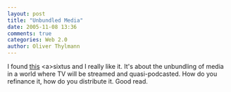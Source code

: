 ```yaml
---
layout: post
title: "Unbundled Media"
date: 2005-11-08 13:36
comments: true
categories: Web 2.0
author: Oliver Thylmann
---
```



I found [this](http://www.donatacom.com/papers/pomo48.htm) &lt;a&gt;sixtus and I really like it. It's about the unbundling of media in a world where TV will be streamed and quasi-podcasted. How do you refinance it, how do you distribute it. Good read.


